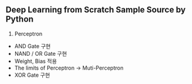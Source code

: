 ## Deep Learning from Scratch Sample Source by Python
1. Perceptron
  - AND Gate 구현
  - NAND / OR Gate 구현
  - Weight, Bias 적용
  - The limits of Perceptron -> Muti-Perceptron
  - XOR Gate 구현
